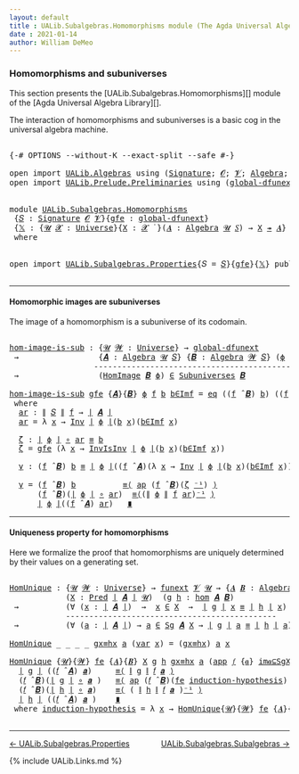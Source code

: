 ```yaml
---
layout: default
title : UALib.Subalgebras.Homomorphisms module (The Agda Universal Algebra Library)
date : 2021-01-14
author: William DeMeo
---
```


### <a id="homomorphisms-and-subuniverses">Homomorphisms and subuniverses</a>

This section presents the [UALib.Subalgebras.Homomorphisms][]  module of the [Agda Universal Algebra Library][].

The interaction of homomorphisms and subuniverses is a basic cog in the universal algebra machine.

<pre class="Agda">

<a id="457" class="Symbol">{-#</a> <a id="461" class="Keyword">OPTIONS</a> <a id="469" class="Pragma">--without-K</a> <a id="481" class="Pragma">--exact-split</a> <a id="495" class="Pragma">--safe</a> <a id="502" class="Symbol">#-}</a>

<a id="507" class="Keyword">open</a> <a id="512" class="Keyword">import</a> <a id="519" href="UALib.Algebras.html" class="Module">UALib.Algebras</a> <a id="534" class="Keyword">using</a> <a id="540" class="Symbol">(</a><a id="541" href="UALib.Algebras.Signatures.html#1324" class="Function">Signature</a><a id="550" class="Symbol">;</a> <a id="552" href="universes.html#613" class="Generalizable">𝓞</a><a id="553" class="Symbol">;</a> <a id="555" href="universes.html#617" class="Generalizable">𝓥</a><a id="556" class="Symbol">;</a> <a id="558" href="UALib.Algebras.Algebras.html#811" class="Function">Algebra</a><a id="565" class="Symbol">;</a> <a id="567" href="UALib.Algebras.Lifts.html#4364" class="Function Operator">_↠_</a><a id="570" class="Symbol">)</a>
<a id="572" class="Keyword">open</a> <a id="577" class="Keyword">import</a> <a id="584" href="UALib.Prelude.Preliminaries.html" class="Module">UALib.Prelude.Preliminaries</a> <a id="612" class="Keyword">using</a> <a id="618" class="Symbol">(</a><a id="619" href="MGS-Subsingleton-Theorems.html#3468" class="Function">global-dfunext</a><a id="633" class="Symbol">;</a> <a id="635" href="universes.html#551" class="Postulate">Universe</a><a id="643" class="Symbol">;</a> <a id="645" href="universes.html#758" class="Function Operator">_̇</a><a id="647" class="Symbol">)</a>


<a id="651" class="Keyword">module</a> <a id="658" href="UALib.Subalgebras.Homomorphisms.html" class="Module">UALib.Subalgebras.Homomorphisms</a>
 <a id="691" class="Symbol">{</a><a id="692" href="UALib.Subalgebras.Homomorphisms.html#692" class="Bound">𝑆</a> <a id="694" class="Symbol">:</a> <a id="696" href="UALib.Algebras.Signatures.html#1324" class="Function">Signature</a> <a id="706" href="universes.html#613" class="Generalizable">𝓞</a> <a id="708" href="universes.html#617" class="Generalizable">𝓥</a><a id="709" class="Symbol">}{</a><a id="711" href="UALib.Subalgebras.Homomorphisms.html#711" class="Bound">gfe</a> <a id="715" class="Symbol">:</a> <a id="717" href="MGS-Subsingleton-Theorems.html#3468" class="Function">global-dfunext</a><a id="731" class="Symbol">}</a>
 <a id="734" class="Symbol">{</a><a id="735" href="UALib.Subalgebras.Homomorphisms.html#735" class="Bound">𝕏</a> <a id="737" class="Symbol">:</a> <a id="739" class="Symbol">{</a><a id="740" href="UALib.Subalgebras.Homomorphisms.html#740" class="Bound">𝓤</a> <a id="742" href="UALib.Subalgebras.Homomorphisms.html#742" class="Bound">𝓧</a> <a id="744" class="Symbol">:</a> <a id="746" href="universes.html#551" class="Postulate">Universe</a><a id="754" class="Symbol">}{</a><a id="756" href="UALib.Subalgebras.Homomorphisms.html#756" class="Bound">X</a> <a id="758" class="Symbol">:</a> <a id="760" href="UALib.Subalgebras.Homomorphisms.html#742" class="Bound">𝓧</a> <a id="762" href="universes.html#758" class="Function Operator">̇</a> <a id="764" class="Symbol">}(</a><a id="766" href="UALib.Subalgebras.Homomorphisms.html#766" class="Bound">𝑨</a> <a id="768" class="Symbol">:</a> <a id="770" href="UALib.Algebras.Algebras.html#811" class="Function">Algebra</a> <a id="778" href="UALib.Subalgebras.Homomorphisms.html#740" class="Bound">𝓤</a> <a id="780" href="UALib.Subalgebras.Homomorphisms.html#692" class="Bound">𝑆</a><a id="781" class="Symbol">)</a> <a id="783" class="Symbol">→</a> <a id="785" href="UALib.Subalgebras.Homomorphisms.html#756" class="Bound">X</a> <a id="787" href="UALib.Algebras.Lifts.html#4364" class="Function Operator">↠</a> <a id="789" href="UALib.Subalgebras.Homomorphisms.html#766" class="Bound">𝑨</a><a id="790" class="Symbol">}</a>
 <a id="793" class="Keyword">where</a>


<a id="801" class="Keyword">open</a> <a id="806" class="Keyword">import</a> <a id="813" href="UALib.Subalgebras.Properties.html" class="Module">UALib.Subalgebras.Properties</a><a id="841" class="Symbol">{</a><a id="842" class="Argument">𝑆</a> <a id="844" class="Symbol">=</a> <a id="846" href="UALib.Subalgebras.Homomorphisms.html#692" class="Bound">𝑆</a><a id="847" class="Symbol">}{</a><a id="849" href="UALib.Subalgebras.Homomorphisms.html#711" class="Bound">gfe</a><a id="852" class="Symbol">}{</a><a id="854" href="UALib.Subalgebras.Homomorphisms.html#735" class="Bound">𝕏</a><a id="855" class="Symbol">}</a> <a id="857" class="Keyword">public</a>

</pre>

-----------------------------------

#### <a id="homomorphic-images-are-subuniverses">Homomorphic images are subuniverses</a>

The image of a homomorphism is a subuniverse of its codomain.

<pre class="Agda">

<a id="hom-image-is-sub"></a><a id="1081" href="UALib.Subalgebras.Homomorphisms.html#1081" class="Function">hom-image-is-sub</a> <a id="1098" class="Symbol">:</a> <a id="1100" class="Symbol">{</a><a id="1101" href="UALib.Subalgebras.Homomorphisms.html#1101" class="Bound">𝓤</a> <a id="1103" href="UALib.Subalgebras.Homomorphisms.html#1103" class="Bound">𝓦</a> <a id="1105" class="Symbol">:</a> <a id="1107" href="universes.html#551" class="Postulate">Universe</a><a id="1115" class="Symbol">}</a> <a id="1117" class="Symbol">→</a> <a id="1119" href="MGS-Subsingleton-Theorems.html#3468" class="Function">global-dfunext</a>
 <a id="1135" class="Symbol">→</a>                 <a id="1153" class="Symbol">{</a><a id="1154" href="UALib.Subalgebras.Homomorphisms.html#1154" class="Bound">𝑨</a> <a id="1156" class="Symbol">:</a> <a id="1158" href="UALib.Algebras.Algebras.html#811" class="Function">Algebra</a> <a id="1166" href="UALib.Subalgebras.Homomorphisms.html#1101" class="Bound">𝓤</a> <a id="1168" href="UALib.Subalgebras.Homomorphisms.html#692" class="Bound">𝑆</a><a id="1169" class="Symbol">}</a> <a id="1171" class="Symbol">{</a><a id="1172" href="UALib.Subalgebras.Homomorphisms.html#1172" class="Bound">𝑩</a> <a id="1174" class="Symbol">:</a> <a id="1176" href="UALib.Algebras.Algebras.html#811" class="Function">Algebra</a> <a id="1184" href="UALib.Subalgebras.Homomorphisms.html#1103" class="Bound">𝓦</a> <a id="1186" href="UALib.Subalgebras.Homomorphisms.html#692" class="Bound">𝑆</a><a id="1187" class="Symbol">}</a> <a id="1189" class="Symbol">(</a><a id="1190" href="UALib.Subalgebras.Homomorphisms.html#1190" class="Bound">ϕ</a> <a id="1192" class="Symbol">:</a> <a id="1194" href="UALib.Homomorphisms.Basic.html#1941" class="Function">hom</a> <a id="1198" href="UALib.Subalgebras.Homomorphisms.html#1154" class="Bound">𝑨</a> <a id="1200" href="UALib.Subalgebras.Homomorphisms.html#1172" class="Bound">𝑩</a><a id="1201" class="Symbol">)</a>
                  <a id="1221" class="Comment">-------------------------------------------------</a>
 <a id="1272" class="Symbol">→</a>                 <a id="1290" class="Symbol">(</a><a id="1291" href="UALib.Homomorphisms.HomomorphicImages.html#922" class="Function">HomImage</a> <a id="1300" href="UALib.Subalgebras.Homomorphisms.html#1172" class="Bound">𝑩</a> <a id="1302" href="UALib.Subalgebras.Homomorphisms.html#1190" class="Bound">ϕ</a><a id="1303" class="Symbol">)</a> <a id="1305" href="UALib.Relations.Unary.html#2667" class="Function Operator">∈</a> <a id="1307" href="UALib.Subalgebras.Subuniverses.html#833" class="Function">Subuniverses</a> <a id="1320" href="UALib.Subalgebras.Homomorphisms.html#1172" class="Bound">𝑩</a>

<a id="1323" href="UALib.Subalgebras.Homomorphisms.html#1081" class="Function">hom-image-is-sub</a> <a id="1340" href="UALib.Subalgebras.Homomorphisms.html#1340" class="Bound">gfe</a> <a id="1344" class="Symbol">{</a><a id="1345" href="UALib.Subalgebras.Homomorphisms.html#1345" class="Bound">𝑨</a><a id="1346" class="Symbol">}{</a><a id="1348" href="UALib.Subalgebras.Homomorphisms.html#1348" class="Bound">𝑩</a><a id="1349" class="Symbol">}</a> <a id="1351" href="UALib.Subalgebras.Homomorphisms.html#1351" class="Bound">ϕ</a> <a id="1353" href="UALib.Subalgebras.Homomorphisms.html#1353" class="Bound">f</a> <a id="1355" href="UALib.Subalgebras.Homomorphisms.html#1355" class="Bound">b</a> <a id="1357" href="UALib.Subalgebras.Homomorphisms.html#1357" class="Bound">b∈Imf</a> <a id="1363" class="Symbol">=</a> <a id="1365" href="UALib.Prelude.Inverses.html#866" class="InductiveConstructor">eq</a> <a id="1368" class="Symbol">((</a><a id="1370" href="UALib.Subalgebras.Homomorphisms.html#1353" class="Bound">f</a> <a id="1372" href="UALib.Algebras.Algebras.html#3426" class="Function Operator">̂</a> <a id="1374" href="UALib.Subalgebras.Homomorphisms.html#1348" class="Bound">𝑩</a><a id="1375" class="Symbol">)</a> <a id="1377" href="UALib.Subalgebras.Homomorphisms.html#1355" class="Bound">b</a><a id="1378" class="Symbol">)</a> <a id="1380" class="Symbol">((</a><a id="1382" href="UALib.Subalgebras.Homomorphisms.html#1353" class="Bound">f</a> <a id="1384" href="UALib.Algebras.Algebras.html#3426" class="Function Operator">̂</a> <a id="1386" href="UALib.Subalgebras.Homomorphisms.html#1345" class="Bound">𝑨</a><a id="1387" class="Symbol">)</a> <a id="1389" href="UALib.Subalgebras.Homomorphisms.html#1404" class="Function">ar</a><a id="1391" class="Symbol">)</a> <a id="1393" href="UALib.Subalgebras.Homomorphisms.html#1534" class="Function">γ</a>
 <a id="1396" class="Keyword">where</a>
  <a id="1404" href="UALib.Subalgebras.Homomorphisms.html#1404" class="Function">ar</a> <a id="1407" class="Symbol">:</a> <a id="1409" href="UALib.Prelude.Preliminaries.html#10366" class="Function Operator">∥</a> <a id="1411" href="UALib.Subalgebras.Homomorphisms.html#692" class="Bound">𝑆</a> <a id="1413" href="UALib.Prelude.Preliminaries.html#10366" class="Function Operator">∥</a> <a id="1415" href="UALib.Subalgebras.Homomorphisms.html#1353" class="Bound">f</a> <a id="1417" class="Symbol">→</a> <a id="1419" href="UALib.Prelude.Preliminaries.html#10288" class="Function Operator">∣</a> <a id="1421" href="UALib.Subalgebras.Homomorphisms.html#1345" class="Bound">𝑨</a> <a id="1423" href="UALib.Prelude.Preliminaries.html#10288" class="Function Operator">∣</a>
  <a id="1427" href="UALib.Subalgebras.Homomorphisms.html#1404" class="Function">ar</a> <a id="1430" class="Symbol">=</a> <a id="1432" class="Symbol">λ</a> <a id="1434" href="UALib.Subalgebras.Homomorphisms.html#1434" class="Bound">x</a> <a id="1436" class="Symbol">→</a> <a id="1438" href="UALib.Prelude.Inverses.html#1647" class="Function">Inv</a> <a id="1442" href="UALib.Prelude.Preliminaries.html#10288" class="Function Operator">∣</a> <a id="1444" href="UALib.Subalgebras.Homomorphisms.html#1351" class="Bound">ϕ</a> <a id="1446" href="UALib.Prelude.Preliminaries.html#10288" class="Function Operator">∣</a><a id="1447" class="Symbol">(</a><a id="1448" href="UALib.Subalgebras.Homomorphisms.html#1355" class="Bound">b</a> <a id="1450" href="UALib.Subalgebras.Homomorphisms.html#1434" class="Bound">x</a><a id="1451" class="Symbol">)(</a><a id="1453" href="UALib.Subalgebras.Homomorphisms.html#1357" class="Bound">b∈Imf</a> <a id="1459" href="UALib.Subalgebras.Homomorphisms.html#1434" class="Bound">x</a><a id="1460" class="Symbol">)</a>

  <a id="1465" href="UALib.Subalgebras.Homomorphisms.html#1465" class="Function">ζ</a> <a id="1467" class="Symbol">:</a> <a id="1469" href="UALib.Prelude.Preliminaries.html#10288" class="Function Operator">∣</a> <a id="1471" href="UALib.Subalgebras.Homomorphisms.html#1351" class="Bound">ϕ</a> <a id="1473" href="UALib.Prelude.Preliminaries.html#10288" class="Function Operator">∣</a> <a id="1475" href="MGS-MLTT.html#3813" class="Function Operator">∘</a> <a id="1477" href="UALib.Subalgebras.Homomorphisms.html#1404" class="Function">ar</a> <a id="1480" href="UALib.Prelude.Preliminaries.html#5705" class="Datatype Operator">≡</a> <a id="1482" href="UALib.Subalgebras.Homomorphisms.html#1355" class="Bound">b</a>
  <a id="1486" href="UALib.Subalgebras.Homomorphisms.html#1465" class="Function">ζ</a> <a id="1488" class="Symbol">=</a> <a id="1490" href="UALib.Subalgebras.Homomorphisms.html#1340" class="Bound">gfe</a> <a id="1494" class="Symbol">(λ</a> <a id="1497" href="UALib.Subalgebras.Homomorphisms.html#1497" class="Bound">x</a> <a id="1499" class="Symbol">→</a> <a id="1501" href="UALib.Prelude.Inverses.html#1869" class="Function">InvIsInv</a> <a id="1510" href="UALib.Prelude.Preliminaries.html#10288" class="Function Operator">∣</a> <a id="1512" href="UALib.Subalgebras.Homomorphisms.html#1351" class="Bound">ϕ</a> <a id="1514" href="UALib.Prelude.Preliminaries.html#10288" class="Function Operator">∣</a><a id="1515" class="Symbol">(</a><a id="1516" href="UALib.Subalgebras.Homomorphisms.html#1355" class="Bound">b</a> <a id="1518" href="UALib.Subalgebras.Homomorphisms.html#1497" class="Bound">x</a><a id="1519" class="Symbol">)(</a><a id="1521" href="UALib.Subalgebras.Homomorphisms.html#1357" class="Bound">b∈Imf</a> <a id="1527" href="UALib.Subalgebras.Homomorphisms.html#1497" class="Bound">x</a><a id="1528" class="Symbol">))</a>

  <a id="1534" href="UALib.Subalgebras.Homomorphisms.html#1534" class="Function">γ</a> <a id="1536" class="Symbol">:</a> <a id="1538" class="Symbol">(</a><a id="1539" href="UALib.Subalgebras.Homomorphisms.html#1353" class="Bound">f</a> <a id="1541" href="UALib.Algebras.Algebras.html#3426" class="Function Operator">̂</a> <a id="1543" href="UALib.Subalgebras.Homomorphisms.html#1348" class="Bound">𝑩</a><a id="1544" class="Symbol">)</a> <a id="1546" href="UALib.Subalgebras.Homomorphisms.html#1355" class="Bound">b</a> <a id="1548" href="UALib.Prelude.Preliminaries.html#5705" class="Datatype Operator">≡</a> <a id="1550" href="UALib.Prelude.Preliminaries.html#10288" class="Function Operator">∣</a> <a id="1552" href="UALib.Subalgebras.Homomorphisms.html#1351" class="Bound">ϕ</a> <a id="1554" href="UALib.Prelude.Preliminaries.html#10288" class="Function Operator">∣</a><a id="1555" class="Symbol">((</a><a id="1557" href="UALib.Subalgebras.Homomorphisms.html#1353" class="Bound">f</a> <a id="1559" href="UALib.Algebras.Algebras.html#3426" class="Function Operator">̂</a> <a id="1561" href="UALib.Subalgebras.Homomorphisms.html#1345" class="Bound">𝑨</a><a id="1562" class="Symbol">)(λ</a> <a id="1566" href="UALib.Subalgebras.Homomorphisms.html#1566" class="Bound">x</a> <a id="1568" class="Symbol">→</a> <a id="1570" href="UALib.Prelude.Inverses.html#1647" class="Function">Inv</a> <a id="1574" href="UALib.Prelude.Preliminaries.html#10288" class="Function Operator">∣</a> <a id="1576" href="UALib.Subalgebras.Homomorphisms.html#1351" class="Bound">ϕ</a> <a id="1578" href="UALib.Prelude.Preliminaries.html#10288" class="Function Operator">∣</a><a id="1579" class="Symbol">(</a><a id="1580" href="UALib.Subalgebras.Homomorphisms.html#1355" class="Bound">b</a> <a id="1582" href="UALib.Subalgebras.Homomorphisms.html#1566" class="Bound">x</a><a id="1583" class="Symbol">)(</a><a id="1585" href="UALib.Subalgebras.Homomorphisms.html#1357" class="Bound">b∈Imf</a> <a id="1591" href="UALib.Subalgebras.Homomorphisms.html#1566" class="Bound">x</a><a id="1592" class="Symbol">)))</a>

  <a id="1599" href="UALib.Subalgebras.Homomorphisms.html#1534" class="Function">γ</a> <a id="1601" class="Symbol">=</a> <a id="1603" class="Symbol">(</a><a id="1604" href="UALib.Subalgebras.Homomorphisms.html#1353" class="Bound">f</a> <a id="1606" href="UALib.Algebras.Algebras.html#3426" class="Function Operator">̂</a> <a id="1608" href="UALib.Subalgebras.Homomorphisms.html#1348" class="Bound">𝑩</a><a id="1609" class="Symbol">)</a> <a id="1611" href="UALib.Subalgebras.Homomorphisms.html#1355" class="Bound">b</a>          <a id="1622" href="MGS-MLTT.html#5997" class="Function Operator">≡⟨</a> <a id="1625" href="MGS-MLTT.html#6613" class="Function">ap</a> <a id="1628" class="Symbol">(</a><a id="1629" href="UALib.Subalgebras.Homomorphisms.html#1353" class="Bound">f</a> <a id="1631" href="UALib.Algebras.Algebras.html#3426" class="Function Operator">̂</a> <a id="1633" href="UALib.Subalgebras.Homomorphisms.html#1348" class="Bound">𝑩</a><a id="1634" class="Symbol">)(</a><a id="1636" href="UALib.Subalgebras.Homomorphisms.html#1465" class="Function">ζ</a> <a id="1638" href="MGS-MLTT.html#6125" class="Function Operator">⁻¹</a><a id="1640" class="Symbol">)</a> <a id="1642" href="MGS-MLTT.html#5997" class="Function Operator">⟩</a>
      <a id="1650" class="Symbol">(</a><a id="1651" href="UALib.Subalgebras.Homomorphisms.html#1353" class="Bound">f</a> <a id="1653" href="UALib.Algebras.Algebras.html#3426" class="Function Operator">̂</a> <a id="1655" href="UALib.Subalgebras.Homomorphisms.html#1348" class="Bound">𝑩</a><a id="1656" class="Symbol">)(</a><a id="1658" href="UALib.Prelude.Preliminaries.html#10288" class="Function Operator">∣</a> <a id="1660" href="UALib.Subalgebras.Homomorphisms.html#1351" class="Bound">ϕ</a> <a id="1662" href="UALib.Prelude.Preliminaries.html#10288" class="Function Operator">∣</a> <a id="1664" href="MGS-MLTT.html#3813" class="Function Operator">∘</a> <a id="1666" href="UALib.Subalgebras.Homomorphisms.html#1404" class="Function">ar</a><a id="1668" class="Symbol">)</a>  <a id="1671" href="MGS-MLTT.html#5997" class="Function Operator">≡⟨</a><a id="1673" class="Symbol">(</a><a id="1674" href="UALib.Prelude.Preliminaries.html#10366" class="Function Operator">∥</a> <a id="1676" href="UALib.Subalgebras.Homomorphisms.html#1351" class="Bound">ϕ</a> <a id="1678" href="UALib.Prelude.Preliminaries.html#10366" class="Function Operator">∥</a> <a id="1680" href="UALib.Subalgebras.Homomorphisms.html#1353" class="Bound">f</a> <a id="1682" href="UALib.Subalgebras.Homomorphisms.html#1404" class="Function">ar</a><a id="1684" class="Symbol">)</a><a id="1685" href="MGS-MLTT.html#6125" class="Function Operator">⁻¹</a> <a id="1688" href="MGS-MLTT.html#5997" class="Function Operator">⟩</a>
      <a id="1696" href="UALib.Prelude.Preliminaries.html#10288" class="Function Operator">∣</a> <a id="1698" href="UALib.Subalgebras.Homomorphisms.html#1351" class="Bound">ϕ</a> <a id="1700" href="UALib.Prelude.Preliminaries.html#10288" class="Function Operator">∣</a><a id="1701" class="Symbol">((</a><a id="1703" href="UALib.Subalgebras.Homomorphisms.html#1353" class="Bound">f</a> <a id="1705" href="UALib.Algebras.Algebras.html#3426" class="Function Operator">̂</a> <a id="1707" href="UALib.Subalgebras.Homomorphisms.html#1345" class="Bound">𝑨</a><a id="1708" class="Symbol">)</a> <a id="1710" href="UALib.Subalgebras.Homomorphisms.html#1404" class="Function">ar</a><a id="1712" class="Symbol">)</a>   <a id="1716" href="MGS-MLTT.html#6079" class="Function Operator">∎</a>
</pre>

-------------------------------------

#### <a id="uniqueness-property-for-homomorphisms">Uniqueness property for homomorphisms</a>

Here we formalize the proof that homomorphisms are uniquely determined by their values on a generating set.

<pre class="Agda">

<a id="HomUnique"></a><a id="1986" href="UALib.Subalgebras.Homomorphisms.html#1986" class="Function">HomUnique</a> <a id="1996" class="Symbol">:</a> <a id="1998" class="Symbol">{</a><a id="1999" href="UALib.Subalgebras.Homomorphisms.html#1999" class="Bound">𝓤</a> <a id="2001" href="UALib.Subalgebras.Homomorphisms.html#2001" class="Bound">𝓦</a> <a id="2003" class="Symbol">:</a> <a id="2005" href="universes.html#551" class="Postulate">Universe</a><a id="2013" class="Symbol">}</a> <a id="2015" class="Symbol">→</a> <a id="2017" href="MGS-FunExt-from-Univalence.html#393" class="Function">funext</a> <a id="2024" href="UALib.Subalgebras.Homomorphisms.html#708" class="Bound">𝓥</a> <a id="2026" href="UALib.Subalgebras.Homomorphisms.html#1999" class="Bound">𝓤</a> <a id="2028" class="Symbol">→</a> <a id="2030" class="Symbol">{</a><a id="2031" href="UALib.Subalgebras.Homomorphisms.html#2031" class="Bound">𝑨</a> <a id="2033" href="UALib.Subalgebras.Homomorphisms.html#2033" class="Bound">𝑩</a> <a id="2035" class="Symbol">:</a> <a id="2037" href="UALib.Algebras.Algebras.html#811" class="Function">Algebra</a> <a id="2045" href="UALib.Subalgebras.Homomorphisms.html#1999" class="Bound">𝓤</a> <a id="2047" href="UALib.Subalgebras.Homomorphisms.html#692" class="Bound">𝑆</a><a id="2048" class="Symbol">}</a>
            <a id="2062" class="Symbol">(</a><a id="2063" href="UALib.Subalgebras.Homomorphisms.html#2063" class="Bound">X</a> <a id="2065" class="Symbol">:</a> <a id="2067" href="UALib.Relations.Unary.html#1066" class="Function">Pred</a> <a id="2072" href="UALib.Prelude.Preliminaries.html#10288" class="Function Operator">∣</a> <a id="2074" href="UALib.Subalgebras.Homomorphisms.html#2031" class="Bound">𝑨</a> <a id="2076" href="UALib.Prelude.Preliminaries.html#10288" class="Function Operator">∣</a> <a id="2078" href="UALib.Subalgebras.Homomorphisms.html#1999" class="Bound">𝓤</a><a id="2079" class="Symbol">)</a>  <a id="2082" class="Symbol">(</a><a id="2083" href="UALib.Subalgebras.Homomorphisms.html#2083" class="Bound">g</a> <a id="2085" href="UALib.Subalgebras.Homomorphisms.html#2085" class="Bound">h</a> <a id="2087" class="Symbol">:</a> <a id="2089" href="UALib.Homomorphisms.Basic.html#1941" class="Function">hom</a> <a id="2093" href="UALib.Subalgebras.Homomorphisms.html#2031" class="Bound">𝑨</a> <a id="2095" href="UALib.Subalgebras.Homomorphisms.html#2033" class="Bound">𝑩</a><a id="2096" class="Symbol">)</a>
 <a id="2099" class="Symbol">→</a>          <a id="2110" class="Symbol">(∀</a> <a id="2113" class="Symbol">(</a><a id="2114" href="UALib.Subalgebras.Homomorphisms.html#2114" class="Bound">x</a> <a id="2116" class="Symbol">:</a> <a id="2118" href="UALib.Prelude.Preliminaries.html#10288" class="Function Operator">∣</a> <a id="2120" href="UALib.Subalgebras.Homomorphisms.html#2031" class="Bound">𝑨</a> <a id="2122" href="UALib.Prelude.Preliminaries.html#10288" class="Function Operator">∣</a><a id="2123" class="Symbol">)</a>  <a id="2126" class="Symbol">→</a>  <a id="2129" href="UALib.Subalgebras.Homomorphisms.html#2114" class="Bound">x</a> <a id="2131" href="UALib.Relations.Unary.html#2667" class="Function Operator">∈</a> <a id="2133" href="UALib.Subalgebras.Homomorphisms.html#2063" class="Bound">X</a>  <a id="2136" class="Symbol">→</a>  <a id="2139" href="UALib.Prelude.Preliminaries.html#10288" class="Function Operator">∣</a> <a id="2141" href="UALib.Subalgebras.Homomorphisms.html#2083" class="Bound">g</a> <a id="2143" href="UALib.Prelude.Preliminaries.html#10288" class="Function Operator">∣</a> <a id="2145" href="UALib.Subalgebras.Homomorphisms.html#2114" class="Bound">x</a> <a id="2147" href="UALib.Prelude.Preliminaries.html#5705" class="Datatype Operator">≡</a> <a id="2149" href="UALib.Prelude.Preliminaries.html#10288" class="Function Operator">∣</a> <a id="2151" href="UALib.Subalgebras.Homomorphisms.html#2085" class="Bound">h</a> <a id="2153" href="UALib.Prelude.Preliminaries.html#10288" class="Function Operator">∣</a> <a id="2155" href="UALib.Subalgebras.Homomorphisms.html#2114" class="Bound">x</a><a id="2156" class="Symbol">)</a>
            <a id="2170" class="Comment">---------------------------------------------</a>
 <a id="2217" class="Symbol">→</a>          <a id="2228" class="Symbol">(∀</a> <a id="2231" class="Symbol">(</a><a id="2232" href="UALib.Subalgebras.Homomorphisms.html#2232" class="Bound">a</a> <a id="2234" class="Symbol">:</a> <a id="2236" href="UALib.Prelude.Preliminaries.html#10288" class="Function Operator">∣</a> <a id="2238" href="UALib.Subalgebras.Homomorphisms.html#2031" class="Bound">𝑨</a> <a id="2240" href="UALib.Prelude.Preliminaries.html#10288" class="Function Operator">∣</a><a id="2241" class="Symbol">)</a> <a id="2243" class="Symbol">→</a> <a id="2245" href="UALib.Subalgebras.Homomorphisms.html#2232" class="Bound">a</a> <a id="2247" href="UALib.Relations.Unary.html#2667" class="Function Operator">∈</a> <a id="2249" href="UALib.Subalgebras.Generation.html#978" class="Datatype">Sg</a> <a id="2252" href="UALib.Subalgebras.Homomorphisms.html#2031" class="Bound">𝑨</a> <a id="2254" href="UALib.Subalgebras.Homomorphisms.html#2063" class="Bound">X</a> <a id="2256" class="Symbol">→</a> <a id="2258" href="UALib.Prelude.Preliminaries.html#10288" class="Function Operator">∣</a> <a id="2260" href="UALib.Subalgebras.Homomorphisms.html#2083" class="Bound">g</a> <a id="2262" href="UALib.Prelude.Preliminaries.html#10288" class="Function Operator">∣</a> <a id="2264" href="UALib.Subalgebras.Homomorphisms.html#2232" class="Bound">a</a> <a id="2266" href="UALib.Prelude.Preliminaries.html#5705" class="Datatype Operator">≡</a> <a id="2268" href="UALib.Prelude.Preliminaries.html#10288" class="Function Operator">∣</a> <a id="2270" href="UALib.Subalgebras.Homomorphisms.html#2085" class="Bound">h</a> <a id="2272" href="UALib.Prelude.Preliminaries.html#10288" class="Function Operator">∣</a> <a id="2274" href="UALib.Subalgebras.Homomorphisms.html#2232" class="Bound">a</a><a id="2275" class="Symbol">)</a>

<a id="2278" href="UALib.Subalgebras.Homomorphisms.html#1986" class="Function">HomUnique</a> <a id="2288" class="Symbol">_</a> <a id="2290" class="Symbol">_</a> <a id="2292" class="Symbol">_</a> <a id="2294" class="Symbol">_</a> <a id="2296" href="UALib.Subalgebras.Homomorphisms.html#2296" class="Bound">gx≡hx</a> <a id="2302" href="UALib.Subalgebras.Homomorphisms.html#2302" class="Bound">a</a> <a id="2304" class="Symbol">(</a><a id="2305" href="UALib.Subalgebras.Generation.html#1070" class="InductiveConstructor">var</a> <a id="2309" href="UALib.Subalgebras.Homomorphisms.html#2309" class="Bound">x</a><a id="2310" class="Symbol">)</a> <a id="2312" class="Symbol">=</a> <a id="2314" class="Symbol">(</a><a id="2315" href="UALib.Subalgebras.Homomorphisms.html#2296" class="Bound">gx≡hx</a><a id="2320" class="Symbol">)</a> <a id="2322" href="UALib.Subalgebras.Homomorphisms.html#2302" class="Bound">a</a> <a id="2324" href="UALib.Subalgebras.Homomorphisms.html#2309" class="Bound">x</a>

<a id="2327" href="UALib.Subalgebras.Homomorphisms.html#1986" class="Function">HomUnique</a> <a id="2337" class="Symbol">{</a><a id="2338" href="UALib.Subalgebras.Homomorphisms.html#2338" class="Bound">𝓤</a><a id="2339" class="Symbol">}{</a><a id="2341" href="UALib.Subalgebras.Homomorphisms.html#2341" class="Bound">𝓦</a><a id="2342" class="Symbol">}</a> <a id="2344" href="UALib.Subalgebras.Homomorphisms.html#2344" class="Bound">fe</a> <a id="2347" class="Symbol">{</a><a id="2348" href="UALib.Subalgebras.Homomorphisms.html#2348" class="Bound">𝑨</a><a id="2349" class="Symbol">}{</a><a id="2351" href="UALib.Subalgebras.Homomorphisms.html#2351" class="Bound">𝑩</a><a id="2352" class="Symbol">}</a> <a id="2354" href="UALib.Subalgebras.Homomorphisms.html#2354" class="Bound">X</a> <a id="2356" href="UALib.Subalgebras.Homomorphisms.html#2356" class="Bound">g</a> <a id="2358" href="UALib.Subalgebras.Homomorphisms.html#2358" class="Bound">h</a> <a id="2360" href="UALib.Subalgebras.Homomorphisms.html#2360" class="Bound">gx≡hx</a> <a id="2366" href="UALib.Subalgebras.Homomorphisms.html#2366" class="Bound">a</a> <a id="2368" class="Symbol">(</a><a id="2369" href="UALib.Subalgebras.Generation.html#1104" class="InductiveConstructor">app</a> <a id="2373" href="UALib.Subalgebras.Homomorphisms.html#2373" class="Bound">𝑓</a> <a id="2375" class="Symbol">{</a><a id="2376" href="UALib.Subalgebras.Homomorphisms.html#2376" class="Bound">𝒂</a><a id="2377" class="Symbol">}</a> <a id="2379" href="UALib.Subalgebras.Homomorphisms.html#2379" class="Bound">im𝒂⊆SgX</a><a id="2386" class="Symbol">)</a> <a id="2388" class="Symbol">=</a>
  <a id="2392" href="UALib.Prelude.Preliminaries.html#10288" class="Function Operator">∣</a> <a id="2394" href="UALib.Subalgebras.Homomorphisms.html#2356" class="Bound">g</a> <a id="2396" href="UALib.Prelude.Preliminaries.html#10288" class="Function Operator">∣</a> <a id="2398" class="Symbol">((</a><a id="2400" href="UALib.Subalgebras.Homomorphisms.html#2373" class="Bound">𝑓</a> <a id="2402" href="UALib.Algebras.Algebras.html#3426" class="Function Operator">̂</a> <a id="2404" href="UALib.Subalgebras.Homomorphisms.html#2348" class="Bound">𝑨</a><a id="2405" class="Symbol">)</a> <a id="2407" href="UALib.Subalgebras.Homomorphisms.html#2376" class="Bound">𝒂</a><a id="2408" class="Symbol">)</a>     <a id="2414" href="MGS-MLTT.html#5997" class="Function Operator">≡⟨</a> <a id="2417" href="UALib.Prelude.Preliminaries.html#10366" class="Function Operator">∥</a> <a id="2419" href="UALib.Subalgebras.Homomorphisms.html#2356" class="Bound">g</a> <a id="2421" href="UALib.Prelude.Preliminaries.html#10366" class="Function Operator">∥</a> <a id="2423" href="UALib.Subalgebras.Homomorphisms.html#2373" class="Bound">𝑓</a> <a id="2425" href="UALib.Subalgebras.Homomorphisms.html#2376" class="Bound">𝒂</a> <a id="2427" href="MGS-MLTT.html#5997" class="Function Operator">⟩</a>
  <a id="2431" class="Symbol">(</a><a id="2432" href="UALib.Subalgebras.Homomorphisms.html#2373" class="Bound">𝑓</a> <a id="2434" href="UALib.Algebras.Algebras.html#3426" class="Function Operator">̂</a> <a id="2436" href="UALib.Subalgebras.Homomorphisms.html#2351" class="Bound">𝑩</a><a id="2437" class="Symbol">)(</a><a id="2439" href="UALib.Prelude.Preliminaries.html#10288" class="Function Operator">∣</a> <a id="2441" href="UALib.Subalgebras.Homomorphisms.html#2356" class="Bound">g</a> <a id="2443" href="UALib.Prelude.Preliminaries.html#10288" class="Function Operator">∣</a> <a id="2445" href="MGS-MLTT.html#3813" class="Function Operator">∘</a> <a id="2447" href="UALib.Subalgebras.Homomorphisms.html#2376" class="Bound">𝒂</a> <a id="2449" class="Symbol">)</a>   <a id="2453" href="MGS-MLTT.html#5997" class="Function Operator">≡⟨</a> <a id="2456" href="MGS-MLTT.html#6613" class="Function">ap</a> <a id="2459" class="Symbol">(</a><a id="2460" href="UALib.Subalgebras.Homomorphisms.html#2373" class="Bound">𝑓</a> <a id="2462" href="UALib.Algebras.Algebras.html#3426" class="Function Operator">̂</a> <a id="2464" href="UALib.Subalgebras.Homomorphisms.html#2351" class="Bound">𝑩</a><a id="2465" class="Symbol">)(</a><a id="2467" href="UALib.Subalgebras.Homomorphisms.html#2344" class="Bound">fe</a> <a id="2470" href="UALib.Subalgebras.Homomorphisms.html#2572" class="Function">induction-hypothesis</a><a id="2490" class="Symbol">)</a> <a id="2492" href="MGS-MLTT.html#5997" class="Function Operator">⟩</a>
  <a id="2496" class="Symbol">(</a><a id="2497" href="UALib.Subalgebras.Homomorphisms.html#2373" class="Bound">𝑓</a> <a id="2499" href="UALib.Algebras.Algebras.html#3426" class="Function Operator">̂</a> <a id="2501" href="UALib.Subalgebras.Homomorphisms.html#2351" class="Bound">𝑩</a><a id="2502" class="Symbol">)(</a><a id="2504" href="UALib.Prelude.Preliminaries.html#10288" class="Function Operator">∣</a> <a id="2506" href="UALib.Subalgebras.Homomorphisms.html#2358" class="Bound">h</a> <a id="2508" href="UALib.Prelude.Preliminaries.html#10288" class="Function Operator">∣</a> <a id="2510" href="MGS-MLTT.html#3813" class="Function Operator">∘</a> <a id="2512" href="UALib.Subalgebras.Homomorphisms.html#2376" class="Bound">𝒂</a><a id="2513" class="Symbol">)</a>    <a id="2518" href="MGS-MLTT.html#5997" class="Function Operator">≡⟨</a> <a id="2521" class="Symbol">(</a> <a id="2523" href="UALib.Prelude.Preliminaries.html#10366" class="Function Operator">∥</a> <a id="2525" href="UALib.Subalgebras.Homomorphisms.html#2358" class="Bound">h</a> <a id="2527" href="UALib.Prelude.Preliminaries.html#10366" class="Function Operator">∥</a> <a id="2529" href="UALib.Subalgebras.Homomorphisms.html#2373" class="Bound">𝑓</a> <a id="2531" href="UALib.Subalgebras.Homomorphisms.html#2376" class="Bound">𝒂</a> <a id="2533" class="Symbol">)</a><a id="2534" href="MGS-MLTT.html#6125" class="Function Operator">⁻¹</a> <a id="2537" href="MGS-MLTT.html#5997" class="Function Operator">⟩</a>
  <a id="2541" href="UALib.Prelude.Preliminaries.html#10288" class="Function Operator">∣</a> <a id="2543" href="UALib.Subalgebras.Homomorphisms.html#2358" class="Bound">h</a> <a id="2545" href="UALib.Prelude.Preliminaries.html#10288" class="Function Operator">∣</a> <a id="2547" class="Symbol">((</a><a id="2549" href="UALib.Subalgebras.Homomorphisms.html#2373" class="Bound">𝑓</a> <a id="2551" href="UALib.Algebras.Algebras.html#3426" class="Function Operator">̂</a> <a id="2553" href="UALib.Subalgebras.Homomorphisms.html#2348" class="Bound">𝑨</a><a id="2554" class="Symbol">)</a> <a id="2556" href="UALib.Subalgebras.Homomorphisms.html#2376" class="Bound">𝒂</a> <a id="2558" class="Symbol">)</a>    <a id="2563" href="MGS-MLTT.html#6079" class="Function Operator">∎</a>
 <a id="2566" class="Keyword">where</a> <a id="2572" href="UALib.Subalgebras.Homomorphisms.html#2572" class="Function">induction-hypothesis</a> <a id="2593" class="Symbol">=</a> <a id="2595" class="Symbol">λ</a> <a id="2597" href="UALib.Subalgebras.Homomorphisms.html#2597" class="Bound">x</a> <a id="2599" class="Symbol">→</a> <a id="2601" href="UALib.Subalgebras.Homomorphisms.html#1986" class="Function">HomUnique</a><a id="2610" class="Symbol">{</a><a id="2611" href="UALib.Subalgebras.Homomorphisms.html#2338" class="Bound">𝓤</a><a id="2612" class="Symbol">}{</a><a id="2614" href="UALib.Subalgebras.Homomorphisms.html#2341" class="Bound">𝓦</a><a id="2615" class="Symbol">}</a> <a id="2617" href="UALib.Subalgebras.Homomorphisms.html#2344" class="Bound">fe</a> <a id="2620" class="Symbol">{</a><a id="2621" href="UALib.Subalgebras.Homomorphisms.html#2348" class="Bound">𝑨</a><a id="2622" class="Symbol">}{</a><a id="2624" href="UALib.Subalgebras.Homomorphisms.html#2351" class="Bound">𝑩</a><a id="2625" class="Symbol">}</a> <a id="2627" href="UALib.Subalgebras.Homomorphisms.html#2354" class="Bound">X</a> <a id="2629" href="UALib.Subalgebras.Homomorphisms.html#2356" class="Bound">g</a> <a id="2631" href="UALib.Subalgebras.Homomorphisms.html#2358" class="Bound">h</a> <a id="2633" href="UALib.Subalgebras.Homomorphisms.html#2360" class="Bound">gx≡hx</a> <a id="2639" class="Symbol">(</a><a id="2640" href="UALib.Subalgebras.Homomorphisms.html#2376" class="Bound">𝒂</a> <a id="2642" href="UALib.Subalgebras.Homomorphisms.html#2597" class="Bound">x</a><a id="2643" class="Symbol">)</a> <a id="2645" class="Symbol">(</a> <a id="2647" href="UALib.Subalgebras.Homomorphisms.html#2379" class="Bound">im𝒂⊆SgX</a> <a id="2655" href="UALib.Subalgebras.Homomorphisms.html#2597" class="Bound">x</a> <a id="2657" class="Symbol">)</a>

</pre>

---------------------------------

[← UALib.Subalgebras.Properties](UALib.Subalgebras.Properties.html)
<span style="float:right;">[UALib.Subalgebras.Subalgebras →](UALib.Subalgebras.Subalgebras.html)</span>

{% include UALib.Links.md %}
